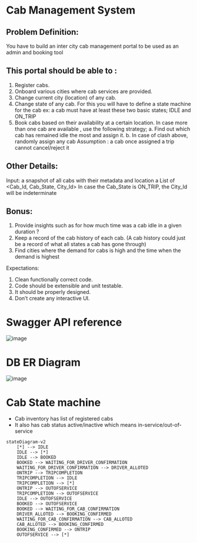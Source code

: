 
# Cab Management System

## Problem Definition​:
You have to build an inter city cab management portal to be used as an admin and booking tool

## This portal should be able to :
1. Register cabs.
2. Onboard various cities where cab services are provided.
3. Change current city (location) of any cab.
4. Change state of any cab. For this you will have to define a state machine for the cab ex:
a cab must have at least these two basic states; IDLE and ON_TRIP
5. Book cabs based on their availability at a certain location. In case more than one cab are
available , use the following strategy;
a. Find out which cab has remained idle the most and assign it.
b. In case of clash above, randomly assign any cab
Assumption : a cab once assigned a trip cannot cancel/reject it

## Other Details​:
Input: a snapshot of all cabs with their metadata and location
a List of <Cab_Id, Cab_State, City_Id>
In case the Cab_State is ON_TRIP, the City_Id will be indeterminate

## Bonus​:
1. Provide insights such as for how much time was a cab idle in a given duration ?
2. Keep a record of the cab history of each cab. (A cab history could just be a record of
what all states a cab has gone through)
3. Find cities where the demand for cabs is high and the time when the demand is highest

Expectations​:
1. Clean functionally correct code.
2. Code should be extensible and unit testable.
3. It should be properly designed.
4. Don’t create any interactive UI.


# Swagger API reference
![image](https://user-images.githubusercontent.com/41470880/163784449-311de667-3587-44c6-8c87-d068d2e58be4.png)


# DB ER Diagram

![image](https://user-images.githubusercontent.com/41470880/163774477-ccf84e2e-1f65-4856-931d-7a951f6d2722.png)

# Cab State machine
- Cab inventory has list of registered cabs
- It also has cab status active/inactive which means in-service/out-of-service

```mermaid
stateDiagram-v2
    [*] --> IDLE
    IDLE --> [*]
    IDLE --> BOOKED
    BOOKED --> WAITING_FOR_DRIVER_CONFIRMATION
    WAITING_FOR_DRIVER_CONFIRMATION --> DRIVER_ALLOTED
    ONTRIP --> TRIPCOMPLETION
    TRIPCOMPLETION --> IDLE
    TRIPCOMPLETION --> [*]
    ONTRIP --> OUTOFSERVICE
    TRIPCOMPLETION --> OUTOFSERVICE
    IDLE --> OUTOFSERVICE
    BOOKED --> OUTOFSERVICE
    BOOKED --> WAITING_FOR_CAB_CONFIRMATION
    DRIVER_ALLOTED --> BOOKING_CONFIRMED
    WAITING_FOR_CAB_CONFIRMATION --> CAB_ALLOTED
    CAB_ALLOTED --> BOOKING_CONFIRMED
    BOOKING_CONFIRMED --> ONTRIP
    OUTOFSERVICE --> [*]
```
